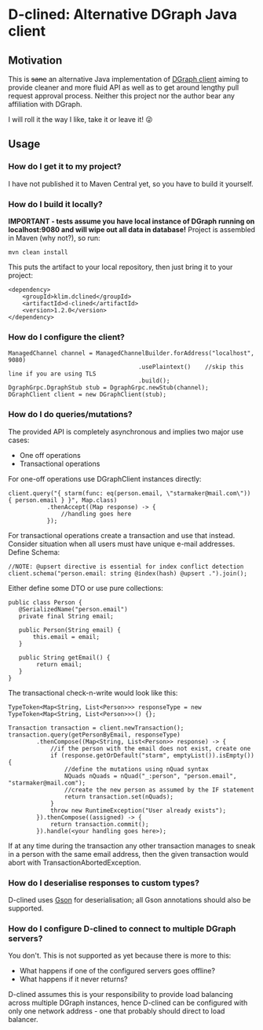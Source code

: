 # D-clined: Alternative DGraph Java client #
## Motivation ##
This is ~~sane~~ an alternative Java implementation of [DGraph client](https://github.com/dgraph-io/dgraph4j) aiming to provide cleaner and more fluid API as well as to get around lengthy pull request approval process. 
Neither this project nor the author bear any affiliation with DGraph.

I will roll it the way I like, take it or leave it! :stuck_out_tongue_winking_eye:
## Usage ## 
### How do I get it to my project? ###
I have not published it to Maven Central yet, so you have to build it yourself.

### How do I build it locally? ###
__IMPORTANT - tests assume you have local instance of DGraph running on localhost:9080 and will wipe out all data in database!__
Project is assembled in Maven (why not?), so run:
```
mvn clean install
```
This puts the artifact to your local repository, then just bring it to your project:
```
<dependency>
    <groupId>klim.dclined</groupId>
    <artifactId>d-clined</artifactId>
    <version>1.2.0</version>
</dependency>
```

### How do I configure the client? ###
```
ManagedChannel channel = ManagedChannelBuilder.forAddress("localhost", 9080)
                                     .usePlaintext()    //skip this line if you are using TLS
                                     .build();
DgraphGrpc.DgraphStub stub = DgraphGrpc.newStub(channel);
DGraphClient client = new DGraphClient(stub);
```

### How do I do queries/mutations? ###
 The provided API is completely asynchronous and implies two major use cases:
 * One off operations
 * Transactional operations
 
 For one-off operations use DGraphClient instances directly:
 ```
client.query("{ starm(func: eq(person.email, \"starmaker@mail.com\")) { person.email } }", Map.class)
            .thenAccept((Map response) -> {
                //handling goes here
            });
 ```
 
 For transactional operations create a transaction and use that instead. Consider situation when all users must have unique e-mail addresses. 
 Define Schema:
 ```
//NOTE: @upsert directive is essential for index conflict detection
client.schema("person.email: string @index(hash) @upsert .").join();
 ```
 Either define some DTO or use pure collections:
 ```
public class Person {
    @SerializedName("person.email")
    private final String email;

    public Person(String email) {
        this.email = email;
    }

    public String getEmail() {
         return email;
    }
}
 ```
The transactional check-n-write would look like this:
```
TypeToken<Map<String, List<Person>>> responseType = new TypeToken<Map<String, List<Person>>>() {};

Transaction transaction = client.newTransaction();
transaction.query(getPersonByEmail, responseType)
        .thenCompose((Map<String, List<Person>> response) -> {
            //if the person with the email does not exist, create one
            if (response.getOrDefault("starm", emptyList()).isEmpty()) {
                //define the mutations using nQuad syntax
                NQuads nQuads = nQuad("_:person", "person.email", "starmaker@mail.com");
                //create the new person as assumed by the IF statement
                return transaction.set(nQuads);
            }
            throw new RuntimeException("User already exists");
        }).thenCompose((assigned) -> {
            return transaction.commit();
        }).handle(<your handling goes here>);
```
If at any time during the transaction any other transaction manages to sneak in a person with the same email address, then the given transaction would abort with TransactionAbortedException.

### How do I deserialise responses to custom types? ###
D-clined uses [Gson](https://github.com/google/gson/) for deserialisation; all Gson annotations should also be supported.

### How do I configure D-clined to connect to multiple DGraph servers? ###
You don't. This is not supported as yet because there is more to this: 
* What happens if one of the configured servers goes offline?
* What happens if it never returns?

D-clined assumes this is your responsibility to provide load balancing across multiple DGraph instances, hence D-clined can be configured with only one network address - one that probably should direct to load balancer.
 